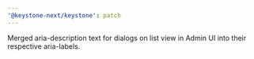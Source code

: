 ```yaml
---
'@keystone-next/keystone': patch
---
```


Merged aria-description text for dialogs on list view in Admin UI into their respective aria-labels.
